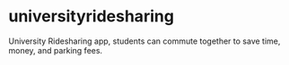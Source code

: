 # universityridesharing
University Ridesharing app, students can commute together to save time, money, and parking fees.
